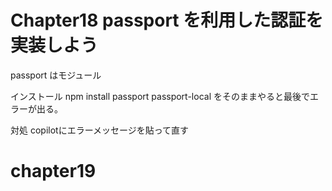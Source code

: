 # Chapter18 passport を利用した認証を実装しよう

passport はモジュール

インストール
npm install passport passport-local をそのままやると最後でエラーが出る。

対処
copilotにエラーメッセージを貼って直す

# chapter19